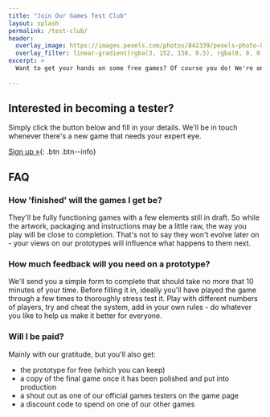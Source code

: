 ```yaml
---
title: "Join Our Games Test Club"
layout: splash
permalink: /test-club/
header:
  overlay_image: https://images.pexels.com/photos/842339/pexels-photo-842339.jpeg
  overlay_filter: linear-gradient(rgba(3, 152, 158, 0.5), rgba(0, 0, 0, 0.5))
excerpt: >
  Want to get your hands on some free games? Of course you do! We're on the hunt for people to help turn our prototypes into perfect products.
  
---
```


## Interested in becoming a tester?

Simply click the button below and fill in your details. We'll be in touch whenever there's a new game that needs your expert eye.

[Sign up »](https://tinyletter.com/exclaimgames){: .btn .btn--info}

## FAQ

### How 'finished' will the games I get be?

They'll be fully functioning games with a few elements still in draft. So while the artwork, packaging and instructions may be a little raw, the way you play will be close to completion. That's not to say they won't evolve later on - your views on our prototypes will influence what happens to them next.

### How much feedback will you need on a prototype?

We'll send you a simple form to complete that should take no more that 10 minutes of your time. Before filling it in, ideally you'll have played the game through a few times to thoroughly stress test it. Play with different numbers of players, try and cheat the system, add in your own rules - do whatever you like to help us make it better for everyone.

### Will I be paid?

Mainly with our gratitude, but you'll also get:

  * the prototype for free (which you can keep)
  * a copy of the final game once it has been polished and put into production
  * a shout out as one of our official games testers on the game page
  * a discount code to spend on one of our other games
